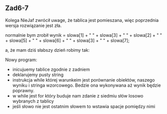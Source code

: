 ## Zad6-7
Kolega NieJaf zwrócił uwage, że tablica jest pomieszana, więc poprzednia wersja rozwiązanie jest zła.

normalnie bym zrobił wynik = slowa[1] + " " + slowa[3] + " " + slowa[2] + " " + slowa[5] + " " +  slowa[6] + " " +  slowa[3] + " " +  slowa[7];

a, że mam dziś słabszy dzień robimy tak:

Nowy program:
- inicujuemy tablice zgodnie z zadniem
- deklarujemy pusty string
- instrukcja while której warunkeim jest porównanie obiektów, naszego wyniku i stringa wzorcowego. Bedzie ona wykonywana aż wynik będzie poprawny.
- w while jest for który buduje nam zdanie z siedmiu słów losowo wybranych z tablicy
- jeśli słowo nie jest ostatnim słowem to wstawia spacje pomiędzy nimi

